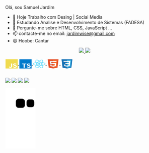 Olá, sou Samuel Jardim

- 🔭 Hoje Trabalho com Desing | Social Media
- 🌱 Estudando Analise e Desenvolvimento de Sistemas (FADESA)
- 💬 Pergunte-me sobre HTML, CSS, JavaScript ...
- 📫 contacte-me no email: jardimwise@gmail.com
- 😄 Hoobe: Cantar

<div align="center">
  <a href="https://github.com/samueljardim21">
  <img height="180em" src="https://github-readme-stats.vercel.app/api?username=Mateus-Batista12&show_icons=true&theme=dracula&include_all_commits=true&count_private=true"/>
  <img height="170em" src="https://github-readme-stats.vercel.app/api/top-langs/?username=Mateus-Batista12&layout=compact&langs_count=7&theme=dracula"/>
</div>

  <div style="display: inline_block"><br>
  <img align="center" alt="Mateus-Js" height="30" width="40" src="https://raw.githubusercontent.com/devicons/devicon/master/icons/javascript/javascript-plain.svg">
  <img align="center" alt="Mateus-Ts" height="30" width="40" src="https://raw.githubusercontent.com/devicons/devicon/master/icons/typescript/typescript-plain.svg">
  <img align="center" alt="Mateus-React" height="30" width="40" src="https://raw.githubusercontent.com/devicons/devicon/master/icons/react/react-original.svg">
  <img align="center" alt="Mateus-HTML" height="30" width="40" src="https://raw.githubusercontent.com/devicons/devicon/master/icons/html5/html5-original.svg">
  <img align="center" alt="Mateus-CSS" height="30" width="40" src="https://raw.githubusercontent.com/devicons/devicon/master/icons/css3/css3-original.svg">
</div>
  
 ##
  
  <div> 
  <a href="https://www.youtube.com/@samueljardim21" target="_blank"><img src="https://img.shields.io/badge/YouTube-FF0000?style=for-the-badge&logo=youtube&logoColor=white" target="_blank"></a>
  <a href="https://www.instagram.com/samueljardx?igsh=dDU1bWx4b281dHpm" target="_blank"><img src="https://img.shields.io/badge/-Instagram-%23E4405F?style=for-the-badge&logo=instagram&logoColor=white" target="_blank"></a> 
  <a href = "mailto:jardimwise@gmail.com"><img src="https://img.shields.io/badge/-Gmail-%23333?style=for-the-badge&logo=gmail&logoColor=white" target="_blank"></a>
  <a href="https://www.linkedin.com/in/samuel-jardim-029198242?utm_source=share&utm_campaign=share_via&utm_content=profile&utm_medium=android_app" target="_blank"><img src="https://img.shields.io/badge/-LinkedIn-%230077B5?style=for-the-badge&logo=linkedin&logoColor=white" target="_blank"></a> 
 
  ![Snake animation](https://github.com/Mateus-Batista12/Mateus-Batista12/blob/output/github-contribution-grid-snake.svg)
 
</div>
